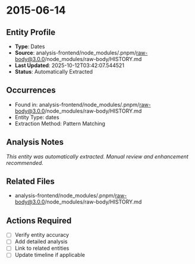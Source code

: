 # 2015-06-14

## Entity Profile
- **Type**: Dates
- **Source**: analysis-frontend/node_modules/.pnpm/raw-body@3.0.0/node_modules/raw-body/HISTORY.md
- **Last Updated**: 2025-10-12T03:42:07.544521
- **Status**: Automatically Extracted

## Occurrences
- Found in: analysis-frontend/node_modules/.pnpm/raw-body@3.0.0/node_modules/raw-body/HISTORY.md
- Entity Type: dates
- Extraction Method: Pattern Matching

## Analysis Notes
*This entity was automatically extracted. Manual review and enhancement recommended.*

## Related Files
- analysis-frontend/node_modules/.pnpm/raw-body@3.0.0/node_modules/raw-body/HISTORY.md

## Actions Required
- [ ] Verify entity accuracy
- [ ] Add detailed analysis
- [ ] Link to related entities
- [ ] Update timeline if applicable
